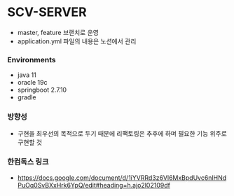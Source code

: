 # SCV-SERVER

- master, feature 브랜치로 운영
- application.yml 파일의 내용은 노션에서 관리

### Environments
- java 11
- oracle 19c
- springboot 2.7.10
- gradle

### 방향성
- 구현을 최우선의 목적으로 두기 때문에 리팩토링은 추후에 하며 필요한 기능 위주로 구현할 것

### 한컴독스 링크
- https://docs.google.com/document/d/1iYVRRd3z6Vl6MxBpdUvc6nlHNdPuOq0SvBXxHrk6YpQ/edit#heading=h.ajo2l02109df
